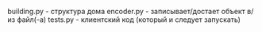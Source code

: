 building.py - структура дома
encoder.py - записывает/достает объект в/из файл(-а)
tests.py - клиентский код (который и следует запускать)